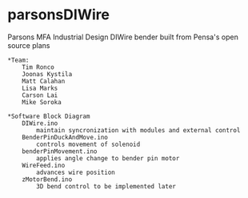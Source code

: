 # parsonsDIWire
Parsons MFA Industrial Design DIWire bender built from Pensa's open source plans

    *Team:
        Tim Ronco
        Joonas Kystila
        Matt Calahan
        Lisa Marks
        Carson Lai
        Mike Soroka

    *Software Block Diagram
        DIWire.ino
            maintain syncronization with modules and external control
        BenderPinDuckAndMove.ino
            controls movement of solenoid
        benderPinMovement.ino
            applies angle change to bender pin motor
        WireFeed.ino
            advances wire position
        zMotorBend.ino
            3D bend control to be implemented later
        